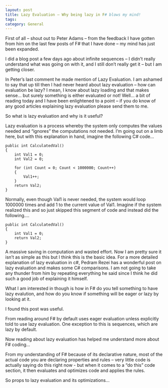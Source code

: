 ```yaml
---
layout: post
title: Lazy Evaluation – Why being lazy in F# blows my mind!
tags: 
category: General
---
```

First of all – shout out to Peter Adams – from the feedback I have gotten from him on the last few posts of F# that I have done – my mind has just been expanded.

I did a blog post a few days ago about infinite sequences – I didn’t really understand what was going on with it, and I still don’t really get it – but I am getting closer.

In Peter’s last comment he made mention of Lazy Evaluation. I am ashamed to say that up till then I had never heard about lazy evaluation – how can evaluation be lazy? I mean, I know about lazy loading and that makes sense… but surely something is either evaluated or not! Well… a bit of reading today and I have been enlightened to a point – if you do know of any good articles explaining lazy evaluation please send them to me.

So what is lazy evaluation and why is it useful?

Lazy evaluation is a process whereby the system only computes the values needed and “ignores” the computations not needed. I’m going out on a limb here, but with this explanation in hand, imagine the following C# code…

~~~
public int CalculatedVal()
{
    int Val1 = 0;
    int Val2 = 0;

    for (int Count = 0; Count < 1000000; Count++)
    {
        Val1++;
    }
    return Val2;
}
~~~ 

Normally, even though Val1 is never needed, the system would loop 1000000 times and add 1 to the current value of Val1. Imagine if the system realized this and so just skipped this segment of code and instead did the following….

~~~
public int CalculatedVal()
{
    int Val1 = 0;
    return Val2;
}
~~~ 

A massive saving in computation and wasted effort. Now I am pretty sure it isn’t as simple as this but I think this is the basic idea. For a more detailed explanation of lazy evaluation in c#, Pedram Rezei has a wonderful post on lazy evaluation and makes some C# comparisons. I am not going to take any thunder from him by repeating everything he said since I think he did such a good job of explaining it himself.

What I am interested in though is how in F# do you tell something to have lazy evalution, and how do you know if something will be eager or lazy by looking at it.

I found this post was useful.

From reading around F# by default uses eager evaluation unless explicitly told to use lazy evaluation. One exception to this is sequences, which are lazy by default.

Now reading about lazy evaluation has helped me understand more about F# coding…

From my understanding of F# because of its declarative nature, most of the actual code you are declaring properties and rules – very little code is actually saying do this right now - but when it comes to a “do this” code section, it then evaluates and optimizes code and applies the rules.

So props to lazy evaluation and its optimizations…